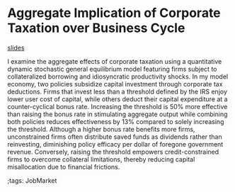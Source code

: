 # Aggregate Implication of Corporate Taxation over Business Cycle

<!--[paper](pdf/BonusDepreciation/bonusdepreciation_paper.pdf)-->

[slides](pdf/BonusDepreciation/bonusdepreciation_slide.pdf)

I examine the aggregate effects of corporate taxation using a quantitative dynamic stochastic general equilibrium model featuring firms subject to collateralized borrowing and idiosyncratic productivity shocks.
In my model economy, two policies subsidize capital investment through corporate tax deductions.
Firms that invest less than a threshold defined by the IRS enjoy lower user cost of capital, while others deduct their capital expenditure at a counter-cyclical bonus rate.
Increasing the threshold is 50% more effective than raising the bonus rate in stimulating aggregate output while combining both policies reduces effectiveness by 13% compared to solely increasing the threshold.
Although a higher bonus rate benefits more firms, unconstrained firms often distribute saved funds as dividends rather than reinvesting, diminishing policy efficacy per dollar of foregone government revenue.
Conversely, raising the threshold empowers credit-constrained firms to overcome collateral limitations, thereby reducing capital misallocation due to financial frictions.

;tags: JobMarket
